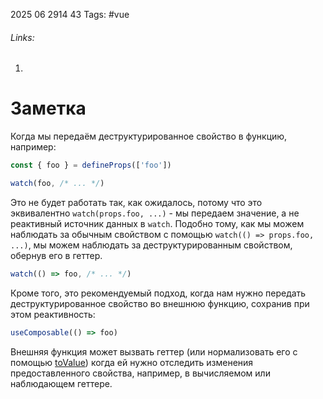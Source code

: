 2025 06 2914 43
Tags: #vue 
###### Links: 
1) 
# Заметка
Когда мы передаём деструктурированное свойство в функцию, например:
```js
const { foo } = defineProps(['foo'])

watch(foo, /* ... */)
```
Это не будет работать так, как ожидалось, потому что это эквивалентно `watch(props.foo, ...)` - мы передаем значение, а не реактивный источник данных в `watch`.
Подобно тому, как мы можем наблюдать за обычным свойством с помощью `watch(() => props.foo, ...)`, мы можем наблюдать за деструктурированным свойством, обернув его в геттер.
```js
watch(() => foo, /* ... */)
```
Кроме того, это рекомендуемый подход, когда нам нужно передать деструктурированное свойство во внешнюю функцию, сохранив при этом реактивность:
```js
useComposable(() => foo)
```
Внешняя функция может вызвать геттер (или нормализовать его с помощью [toValue](https://ru.vuejs.org/api/reactivity-utilities.html#tovalue)) когда ей нужно отследить изменения предоставленного свойства, например, в вычисляемом или наблюдающем геттере.